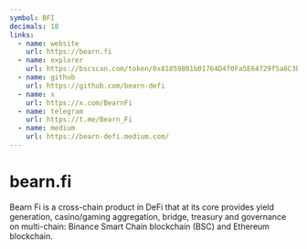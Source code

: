 ```yaml
---
symbol: BFI
decimals: 18
links:
  - name: website
    url: https://bearn.fi
  - name: explorer
    url: https://bscscan.com/token/0x81859801b01764D4f0Fa5E64729f5a6C3b91435b
  - name: github
    url: https://github.com/bearn-defi
  - name: x
    url: https://x.com/BearnFi
  - name: telegram
    url: https://t.me/Bearn_Fi
  - name: medium
    url: https://bearn-defi.medium.com/
---
```


# bearn.fi

Bearn Fi is a cross-chain product in DeFi that at its core provides yield generation, casino/gaming aggregation, bridge, treasury and governance on multi-chain: Binance Smart Chain blockchain (BSC) and Ethereum blockchain.
